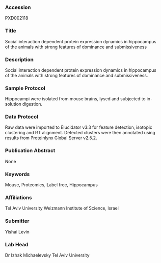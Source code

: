 ### Accession
PXD002118

### Title
Social interaction dependent protein expression dynamics in hippocampus of the animals with strong features of dominance and submissiveness

### Description
Social interaction dependent protein expression dynamics in hippocampus of the animals with strong features of dominance and submissiveness.

### Sample Protocol
Hippocampi were isolated from mouse brains, lysed and subjected to in-solution digestion.

### Data Protocol
Raw data were imported to Elucidator v3.3 for feature detection, isotopic clustering and RT alignment. Detected clusters were then annotated using results from Proteinlynx Global Server v2.5.2.

### Publication Abstract
None

### Keywords
Mouse, Proteomics, Label free, Hippocampus

### Affiliations
Tel Aviv University
Weizmann Institute of Science, Israel

### Submitter
Yishai Levin

### Lab Head
Dr Izhak Michaelevsky
Tel Aviv University


